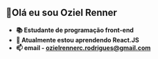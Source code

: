  ## 👋Olá eu sou <strong>Oziel Renner<strong>
- 📚 Estudante de programação front-end
- 🌱 Atualmente estou aprendendo React.JS
- 📫 email - ozielrennerc.rodrigues@gmail.com

